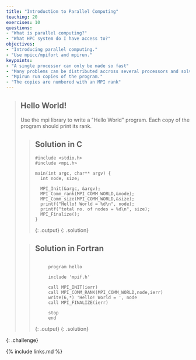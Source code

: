 ```yaml
---
title: "Introduction to Parallel Computing"
teaching: 20
exercises: 10
questions:
- "What is parallel computing?"
- "What HPC system do I have access to?"
objectives:
- "Introducing parallel computing."
- "Use mpicc/mpifort and mpirun."
keypoints:
- "A single processor can only be made so fast"
- "Many problems can be distributed accross several processors and solved faster"
- "Mpirun run copies of the program."
- "The copies are numbered with an MPI rank"
---
```


> ## Hello World!
>
> Use the mpi library to write a "Hello World" program. Each copy of the program should print its rank.
>
> > ## Solution in C
> > ~~~
> > #include <stdio.h>
> > #include <mpi.h>
> > 
> > main(int argc, char** argv) {
> >   int node, size;
> > 
> >   MPI_Init(&argc, &argv);
> >   MPI_Comm_rank(MPI_COMM_WORLD,&node);
> >   MPI_Comm_size(MPI_COMM_WORLD,&size);
> >   printf("Hello! World = %d\n", node);
> >   printf("total no. of nodes = %d\n", size);
> >   MPI_Finalize();
> > }
> > 
> > ~~~
> > {: .output}
> {: .solution}
> 
> > ## Solution in Fortran
> > ~~~
> >
> >      program hello
> >
> >      include 'mpif.h'
> >
> >      call MPI_INIT(ierr)
> >      call MPI_COMM_RANK(MPI_COMM_WORLD,node,ierr)
> >      write(6,*) 'Hello! World = ', node
> >      call MPI_FINALIZE(ierr)
> >
> >      stop
> >      end
> >
> > ~~~
> > {: .output}
> {: .solution}
>
{: .challenge}


{% include links.md %}

